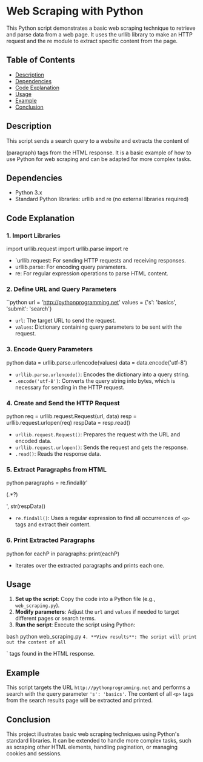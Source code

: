 # Web Scraping with Python

This Python script demonstrates a basic web scraping technique to retrieve and parse data from a web page. It uses the urllib library to make an HTTP request and the re module to extract specific content from the page.

## Table of Contents
- [Description](#description)
- [Dependencies](#dependencies)
- [Code Explanation](#code-explanation)
- [Usage](#usage)
- [Example](#example)
- [Conclusion](#conclusion)

## Description

This script sends a search query to a website and extracts the content of <p> (paragraph) tags from the HTML response. It is a basic example of how to use Python for web scraping and can be adapted for more complex tasks.

## Dependencies

- Python 3.x
- Standard Python libraries: urllib and re (no external libraries required)

## Code Explanation

### 1. Import Libraries

import urllib.request
import urllib.parse
import re
- `urllib.request: For sending HTTP requests and receiving responses.
- urllib.parse: For encoding query parameters.
- re: For regular expression operations to parse HTML content.

### 2. Define URL and Query Parameters

``python
url = 'http://pythonprogramming.net'
values = {'s': 'basics',
          'submit': 'search'}

- `url`: The target URL to send the request.
- `values`: Dictionary containing query parameters to be sent with the request.

### 3. Encode Query Parameters

python
data = urllib.parse.urlencode(values)
data = data.encode('utf-8')

- `urllib.parse.urlencode()`: Encodes the dictionary into a query string.
- `.encode('utf-8')`: Converts the query string into bytes, which is necessary for sending in the HTTP request.

### 4. Create and Send the HTTP Request

python
req = urllib.request.Request(url, data)
resp = urllib.request.urlopen(req)
respData = resp.read()

- `urllib.request.Request()`: Prepares the request with the URL and encoded data.
- `urllib.request.urlopen()`: Sends the request and gets the response.
- `.read()`: Reads the response data.

### 5. Extract Paragraphs from HTML

python
paragraphs = re.findall(r'<p>(.*?)</p>', str(respData))

- `re.findall()`: Uses a regular expression to find all occurrences of `<p>` tags and extract their content.

### 6. Print Extracted Paragraphs

python
for eachP in paragraphs:
    print(eachP)

- Iterates over the extracted paragraphs and prints each one.

## Usage

1. **Set up the script**: Copy the code into a Python file (e.g., `web_scraping.py`).
2. **Modify parameters**: Adjust the `url` and `values` if needed to target different pages or search terms.
3. **Run the script**: Execute the script using Python:
   
bash
   python web_scraping.py
   `
4. **View results**: The script will print out the content of all `<p>` tags found in the HTML response.

## Example

This script targets the URL `http://pythonprogramming.net` and performs a search with the query parameter `'s': 'basics'`. The content of all `<p>` tags from the search results page will be extracted and printed.

## Conclusion

This project illustrates basic web scraping techniques using Python's standard libraries. It can be extended to handle more complex tasks, such as scraping other HTML elements, handling pagination, or managing cookies and sessions.

